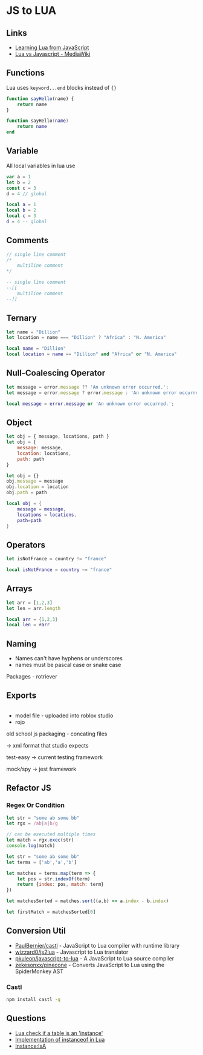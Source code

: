 # JS to LUA

## Links

* [Learning Lua from JavaScript](http://phrogz.net/lua/LearningLua_FromJS.html)
* [Lua vs Javascript - MediaWiki](https://www.mediawiki.org/wiki/User:Sumanah/Lua_vs_Javascript)

## Functions

Lua uses `keyword...end` blocks instead of `{}`

```js
function sayHello(name) {
    return name
}
```

```lua
function sayHello(name)
    return name
end
```


## Variable

All local variables in lua use

```js
var a = 1
let b = 2
const c = 3
d = 4 // global
```

```lua
local a = 1
local b = 2
local c = 3
d = 4 -- global
```

## Comments

```js
// single line comment
/*
    multiline comment
*/
```


```lua
-- single line comment
--[[
    multiline comment
--]]
```


## Ternary

```js
let name = "Dillion"
let location = name === "Dillion" ? "Africa" : "N. America"
```

```lua
local name = "Dillion"
local location = name == "Dillion" and "Africa" or "N. America"
```


## Null-Coalescing Operator

```js
let message = error.message ?? 'An unknown error occurred.';
let message = error.message ? error.message : 'An unknown error occurred.';
```

```lua
local message = error.message or 'An unknown error occurred.';
```


## Object

```js
let obj = { message, locations, path }
let obj = {
    message: message,
    location: locations,
    path: path
}

let obj = {}
obj.message = message
obj.location = location
obj.path = path
```

```lua
local obj = {
    message = message,
    locations = locations,
    path=path
}
```

## Operators

```js
let isNotFrance = country != "france"
```

```lua
local isNotFrance = country ~= "france"
```


## Arrays

```js
let arr = [1,2,3]
let len = arr.length
```

```lua
local arr = {1,2,3}
local len = #arr
```

## Naming

* Names can't have hyphens or underscores
* names must be pascal case or snake case


Packages - rotriever


## Exports

```js
```


* model file - uploaded into roblox studio
* rojo



old school js packaging - concating files

-> xml format that studio expects



test-easy -> current testing framework

mock/spy -> jest framework







## Refactor JS

### Regex Or Condition

```js
let str = "some ab some bb"
let rgx = /ab|a|b/g

// can be executed multiple times
let match = rgx.exec(str)
console.log(match)
```

```js
let str = "some ab some bb"
let terms = ['ab','a','b']

let matches = terms.map(term => {
    let pos = str.indexOf(term)
    return {index: pos, match: term}
})

let matchesSorted = matches.sort((a,b) => a.index - b.index)

let firstMatch = matchesSorted[0]
```

## Conversion Util

* [PaulBernier/castl](https://github.com/PaulBernier/castl) - JavaScript to Lua compiler with runtime library
* [wizzard0/js2lua](https://github.com/wizzard0/js2lua) - Javascript to Lua translator
* [pkuleon/javascript-to-lua](https://github.com/pkuleon/javascript-to-lua) - A JavaScript to Lua source compiler
* [zekesonxx/pinecone](https://github.com/zekesonxx/pinecone) - Converts JavaScript to Lua using the SpiderMonkey AST

### Castl

```bash
npm install castl -g
```


## Questions

* [Lua check if a table is an 'instance'](https://stackoverflow.com/q/45192939/1366033)
* [Implementation of instanceof in Lua](https://gist.github.com/paulcuth/1270733)
* [Instance:IsA](https://developer.roblox.com/en-us/api-reference/function/Instance/IsA)

